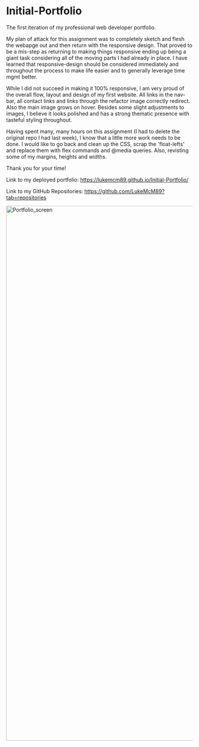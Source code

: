 
# Initial-Portfolio
The first iteration of my professional web developer portfolio. 

My plan of attack for this assignment was to completely sketch and flesh the webapge out and then return with the responsive design. That proved to be a mis-step as returning to making things responsive ending up being a giant task considering all of the moving parts I had already in place. I have learned that responsive-design should be considered immediately and throughout the process to make life easier and to generally leverage time mgmt better. 

While I did not succeed in making it 100% responsive, I am very proud of the overall flow, layout and design of my first website. All links in the nav-bar, all contact links and links through the refactor image correctly redirect. Also the main image grows on hover. Besides some slight adjustments to images, I believe it looks polished and has a strong thematic presence with tasteful styling throughout. 

Having spent many, many hours on this assignment (I had to delete the original repo I had last week), I know that a little more work needs to be done. I would like to go back and clean up the CSS, scrap the 'float-lefts' and replace them with flex commands and @media queries. Also, revisting some of my margins, heights and widths. 

Thank you for your time!


Link to my deployed portfolio: https://lukemcm89.github.io/Initial-Portfolio/

Link to my GitHub Repositories: https://github.com/LukeMcM89?tab=repositories

<img width="1440" alt="Portfolio_screen" src="https://user-images.githubusercontent.com/80003989/121418588-19e9be80-c939-11eb-913b-1fbfb2b8256a.png">


